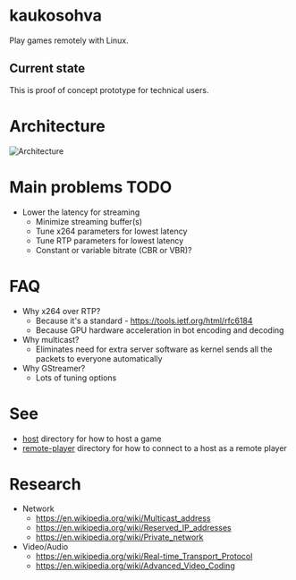 # kaukosohva

Play games remotely with Linux.

## Current state 

This is proof of concept prototype for technical users. 

# Architecture

![Architecture](https://github.com/raspi/kaukosohva/blob/master/doc/Architecture.png)

# Main problems TODO

* Lower the latency for streaming
  * Minimize streaming buffer(s)
  * Tune x264 parameters for lowest latency
  * Tune RTP parameters for lowest latency
  * Constant or variable bitrate (CBR or VBR)?

# FAQ

* Why x264 over RTP?
  * Because it's a standard - https://tools.ietf.org/html/rfc6184
  * Because GPU hardware acceleration in bot encoding and decoding
* Why multicast?
  * Eliminates need for extra server software as kernel sends all the packets to everyone automatically
* Why GStreamer?
  * Lots of tuning options

# See 

* [host](host) directory for how to host a game
* [remote-player](remote-player) directory for how to connect to a host as a remote player

# Research

* Network
  * https://en.wikipedia.org/wiki/Multicast_address
  * https://en.wikipedia.org/wiki/Reserved_IP_addresses
  * https://en.wikipedia.org/wiki/Private_network
* Video/Audio
  * https://en.wikipedia.org/wiki/Real-time_Transport_Protocol
  * https://en.wikipedia.org/wiki/Advanced_Video_Coding
